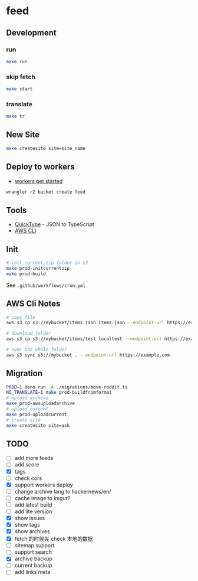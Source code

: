 # feed

## Development

### run

```bash
make run
```

### skip fetch

```bash
make start
```

### translate

```bash
make tr
```

## New Site

```bash
make createsite site=site_name
```

## Deploy to workers

- [workers get started](https://developers.cloudflare.com/workers/get-started/guide/)

```bash
wrangler r2 bucket create feed
```

## Tools

- [QuickType](https://app.quicktype.io/) - JSON to TypeScript
- [AWS CLI](https://docs.aws.amazon.com/cli/latest/userguide/getting-started-install.html)

## Init

```bash
# init current.zip folder in s3
make prod-initcurrentzip
make prod-build
```

See `.github/workflows/cron.yml`

## AWS Cli Notes

```bash
# copy file
aws s3 cp s3://mybucket/items.json items.json --endpoint-url https://example.com

# download folder
aws s3 cp s3://mybucket/items/test localtest --endpoint-url https://example.com --recursive

# sync the whole folder
aws s3 sync s3://mybucket . --endpoint-url https://example.com
```

## Migration

```bash
PROD=1 deno run -A ./migrations/move-reddit.ts
NO_TRANSLATE=1 make prod-buildfromformat
# upload archive
make prod-awsuploadarchive
# upload current
make prod-uploadcurrent
# create site
make createsite site=ask
```

## TODO

- [ ] add more feeds
- [ ] add score
- [x] tags
- [ ] check cors
- [x] support workers deploy
- [ ] change archive lang to hackernews/en/
- [ ] cache image to imgur?
- [ ] add latest build
- [ ] add lite version
- [x] show issues
- [x] show tags
- [x] show archives
- [x] fetch 的时候先 check 本地的数据
- [ ] sitemap support
- [ ] support search
- [x] archive backup
- [ ] current backup
- [ ] add links meta

